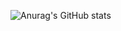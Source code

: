 ![Anurag's GitHub stats](https://github-readme-stats.vercel.app/api?username=blue4683&show_icons=true&theme=react)

<!---
blue4683/blue4683 is a ✨ special ✨ repository because its `README.md` (this file) appears on your GitHub profile.
You can click the Preview link to take a look at your changes.
--->

